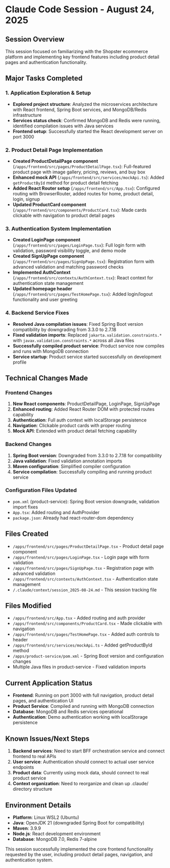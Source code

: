 # Claude Code Session - August 24, 2025

## Session Overview
This session focused on familiarizing with the Shopster ecommerce platform and implementing key frontend features including product detail pages and authentication functionality.

## Major Tasks Completed

### 1. Application Exploration & Setup
- **Explored project structure**: Analyzed the microservices architecture with React frontend, Spring Boot services, and MongoDB/Redis infrastructure
- **Services status check**: Confirmed MongoDB and Redis were running, identified compilation issues with Java services
- **Frontend setup**: Successfully started the React development server on port 3000

### 2. Product Detail Page Implementation
- **Created ProductDetailPage component** (`/apps/frontend/src/pages/ProductDetailPage.tsx`): Full-featured product page with image gallery, pricing, reviews, and buy box
- **Enhanced mock API** (`/apps/frontend/src/services/mockApi.ts`): Added `getProductById` method for product detail fetching
- **Added React Router setup** (`/apps/frontend/src/App.tsx`): Configured routing with BrowserRouter, added routes for home, product detail, login, signup
- **Updated ProductCard component** (`/apps/frontend/src/components/ProductCard.tsx`): Made cards clickable with navigation to product detail pages

### 3. Authentication System Implementation
- **Created LoginPage component** (`/apps/frontend/src/pages/LoginPage.tsx`): Full login form with validation, password visibility toggle, and demo mode
- **Created SignUpPage component** (`/apps/frontend/src/pages/SignUpPage.tsx`): Registration form with advanced validation and matching password checks
- **Implemented AuthContext** (`/apps/frontend/src/contexts/AuthContext.tsx`): React context for authentication state management
- **Updated homepage header** (`/apps/frontend/src/pages/TestHomePage.tsx`): Added login/logout functionality and user greeting

### 4. Backend Service Fixes
- **Resolved Java compilation issues**: Fixed Spring Boot version compatibility by downgrading from 3.3.0 to 2.7.18
- **Fixed validation imports**: Replaced `jakarta.validation.constraints.*` with `javax.validation.constraints.*` across all Java files
- **Successfully compiled product service**: Product service now compiles and runs with MongoDB connection
- **Service startup**: Product service started successfully on development profile

## Technical Changes Made

### Frontend Changes
1. **New React components**: ProductDetailPage, LoginPage, SignUpPage
2. **Enhanced routing**: Added React Router DOM with protected routes capability
3. **Authentication**: Full auth context with localStorage persistence
4. **Navigation**: Clickable product cards with proper routing
5. **Mock API**: Extended with product detail fetching capability

### Backend Changes
1. **Spring Boot version**: Downgraded from 3.3.0 to 2.7.18 for compatibility
2. **Java validation**: Fixed validation annotation imports
3. **Maven configuration**: Simplified compiler configuration
4. **Service compilation**: Successfully compiling and running product service

### Configuration Files Updated
- `pom.xml` (product-service): Spring Boot version downgrade, validation import fixes
- `App.tsx`: Added routing and AuthProvider
- `package.json`: Already had react-router-dom dependency

## Files Created
- `/apps/frontend/src/pages/ProductDetailPage.tsx` - Product detail page component
- `/apps/frontend/src/pages/LoginPage.tsx` - Login page with form validation
- `/apps/frontend/src/pages/SignUpPage.tsx` - Registration page with advanced validation
- `/apps/frontend/src/contexts/AuthContext.tsx` - Authentication state management
- `/.claude/context/session_2025-08-24.md` - This session tracking file

## Files Modified
- `/apps/frontend/src/App.tsx` - Added routing and auth provider
- `/apps/frontend/src/components/ProductCard.tsx` - Made clickable with navigation
- `/apps/frontend/src/pages/TestHomePage.tsx` - Added auth controls to header
- `/apps/frontend/src/services/mockApi.ts` - Added getProductById method
- `/apps/product-service/pom.xml` - Spring Boot version and configuration changes
- Multiple Java files in product-service - Fixed validation imports

## Current Application Status
- **Frontend**: Running on port 3000 with full navigation, product detail pages, and authentication UI
- **Product Service**: Compiled and running with MongoDB connection
- **Database**: MongoDB and Redis services operational
- **Authentication**: Demo authentication working with localStorage persistence

## Known Issues/Next Steps
1. **Backend services**: Need to start BFF orchestration service and connect frontend to real APIs
2. **User service**: Authentication should connect to actual user service endpoints
3. **Product data**: Currently using mock data, should connect to real product service
4. **Context organization**: Need to reorganize and clean up .claude/ directory structure

## Environment Details
- **Platform**: Linux WSL2 (Ubuntu)
- **Java**: OpenJDK 21 (downgraded Spring Boot for compatibility)
- **Maven**: 3.9.9
- **Node.js**: React development environment
- **Database**: MongoDB 7.0, Redis 7-alpine

This session successfully implemented the core frontend functionality requested by the user, including product detail pages, navigation, and authentication system.